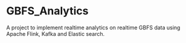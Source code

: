 # GBFS_Analytics
A project to implement realtime analytics on realtime GBFS data using Apache Flink, Kafka and Elastic search.
